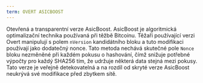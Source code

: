 ```yaml
---
term: OVERT ASICBOOST
---
```


Otevřená a transparentní verze AsicBoost. AsicBoost je algoritmická optimalizační technika používaná při těžbě Bitcoinu. Těžaři používající verzi Overt manipulují s polem `nVersion` kandidátního bloku a tuto modifikaci používají jako dodatečný nonce. Tato metoda nechává skutečné pole `Nonce` bloku nezměněné při každém pokusu o hashování, čímž snižuje potřebné výpočty pro každý SHA256 tím, že udržuje některá data stejná mezi pokusy. Tato verze je veřejně detekovatelná a na rozdíl od skryté verze AsicBoost neukrývá své modifikace před zbytkem sítě.